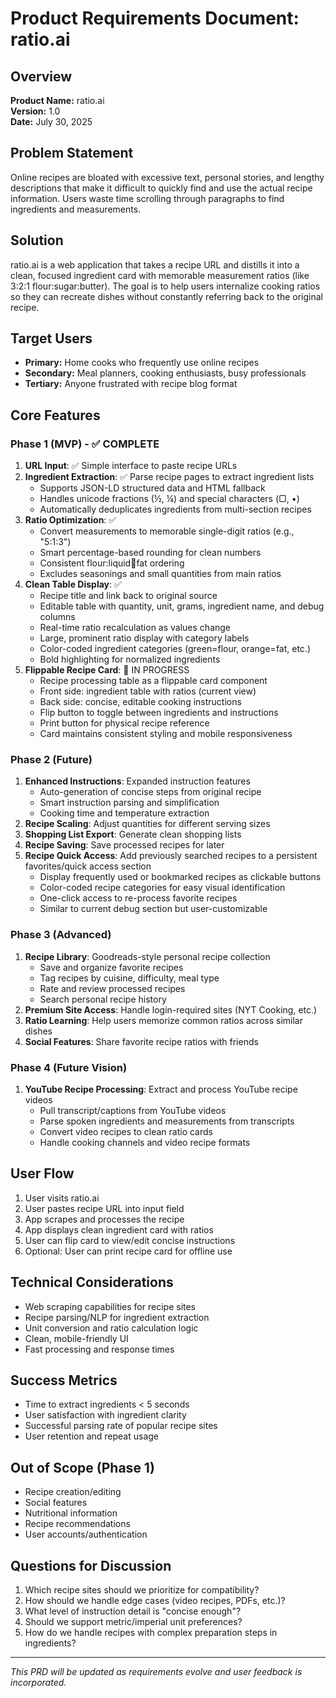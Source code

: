 # Product Requirements Document: ratio.ai

## Overview
**Product Name:** ratio.ai  
**Version:** 1.0  
**Date:** July 30, 2025  

## Problem Statement
Online recipes are bloated with excessive text, personal stories, and lengthy descriptions that make it difficult to quickly find and use the actual recipe information. Users waste time scrolling through paragraphs to find ingredients and measurements.

## Solution
ratio.ai is a web application that takes a recipe URL and distills it into a clean, focused ingredient card with memorable measurement ratios (like 3:2:1 flour:sugar:butter). The goal is to help users internalize cooking ratios so they can recreate dishes without constantly referring back to the original recipe.

## Target Users
- **Primary:** Home cooks who frequently use online recipes
- **Secondary:** Meal planners, cooking enthusiasts, busy professionals
- **Tertiary:** Anyone frustrated with recipe blog format

## Core Features

### Phase 1 (MVP) - ✅ COMPLETE
1. **URL Input**: ✅ Simple interface to paste recipe URLs
2. **Ingredient Extraction**: ✅ Parse recipe pages to extract ingredient lists
   - Supports JSON-LD structured data and HTML fallback
   - Handles unicode fractions (½, ¼) and special characters (▢, •)
   - Automatically deduplicates ingredients from multi-section recipes
3. **Ratio Optimization**: ✅ 
   - Convert measurements to memorable single-digit ratios (e.g., "5:1:3")
   - Smart percentage-based rounding for clean numbers
   - Consistent flour:liquid:egg:fat ordering
   - Excludes seasonings and small quantities from main ratios
4. **Clean Table Display**: ✅ 
   - Recipe title and link back to original source
   - Editable table with quantity, unit, grams, ingredient name, and debug columns
   - Real-time ratio recalculation as values change
   - Large, prominent ratio display with category labels
   - Color-coded ingredient categories (green=flour, orange=fat, etc.)
   - Bold highlighting for normalized ingredients
5. **Flippable Recipe Card**: 🔄 IN PROGRESS
   - Recipe processing table as a flippable card component
   - Front side: ingredient table with ratios (current view)
   - Back side: concise, editable cooking instructions
   - Flip button to toggle between ingredients and instructions
   - Print button for physical recipe reference
   - Card maintains consistent styling and mobile responsiveness

### Phase 2 (Future)
1. **Enhanced Instructions**: Expanded instruction features
   - Auto-generation of concise steps from original recipe
   - Smart instruction parsing and simplification
   - Cooking time and temperature extraction
2. **Recipe Scaling**: Adjust quantities for different serving sizes
3. **Shopping List Export**: Generate clean shopping lists
4. **Recipe Saving**: Save processed recipes for later
5. **Recipe Quick Access**: Add previously searched recipes to a persistent favorites/quick access section
   - Display frequently used or bookmarked recipes as clickable buttons
   - Color-coded recipe categories for easy visual identification
   - One-click access to re-process favorite recipes
   - Similar to current debug section but user-customizable

### Phase 3 (Advanced)
1. **Recipe Library**: Goodreads-style personal recipe collection
   - Save and organize favorite recipes
   - Tag recipes by cuisine, difficulty, meal type
   - Rate and review processed recipes
   - Search personal recipe history
2. **Premium Site Access**: Handle login-required sites (NYT Cooking, etc.)
3. **Ratio Learning**: Help users memorize common ratios across similar dishes
4. **Social Features**: Share favorite recipe ratios with friends

### Phase 4 (Future Vision)
1. **YouTube Recipe Processing**: Extract and process YouTube recipe videos
   - Pull transcript/captions from YouTube videos
   - Parse spoken ingredients and measurements from transcripts
   - Convert video recipes to clean ratio cards
   - Handle cooking channels and video recipe formats

## User Flow
1. User visits ratio.ai
2. User pastes recipe URL into input field
3. App scrapes and processes the recipe
4. App displays clean ingredient card with ratios
5. User can flip card to view/edit concise instructions
6. Optional: User can print recipe card for offline use

## Technical Considerations
- Web scraping capabilities for recipe sites
- Recipe parsing/NLP for ingredient extraction
- Unit conversion and ratio calculation logic
- Clean, mobile-friendly UI
- Fast processing and response times

## Success Metrics
- Time to extract ingredients < 5 seconds
- User satisfaction with ingredient clarity
- Successful parsing rate of popular recipe sites
- User retention and repeat usage

## Out of Scope (Phase 1)
- Recipe creation/editing
- Social features
- Nutritional information
- Recipe recommendations
- User accounts/authentication

## Questions for Discussion
1. Which recipe sites should we prioritize for compatibility?
2. How should we handle edge cases (video recipes, PDFs, etc.)?
3. What level of instruction detail is "concise enough"?
4. Should we support metric/imperial unit preferences?
5. How do we handle recipes with complex preparation steps in ingredients?

---

*This PRD will be updated as requirements evolve and user feedback is incorporated.*
